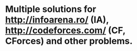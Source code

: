 # Multiple solutions for http://infoarena.ro/ (IA), http://codeforces.com/ (CF, CForces) and other problems.